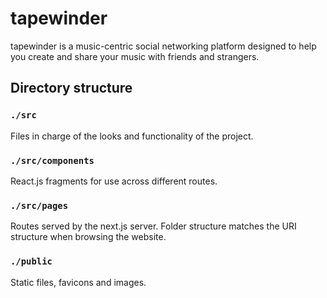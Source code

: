 # tapewinder
tapewinder is a music-centric social networking platform designed to help you create and share your music with friends and strangers.
## Directory structure
### `./src`
Files in charge of the looks and functionality of the project.
### `./src/components`
React.js fragments for use across different routes.
### `./src/pages`
Routes served by the next.js server. Folder structure matches the URI structure when browsing the website.
### `./public`
Static files, favicons and images.
